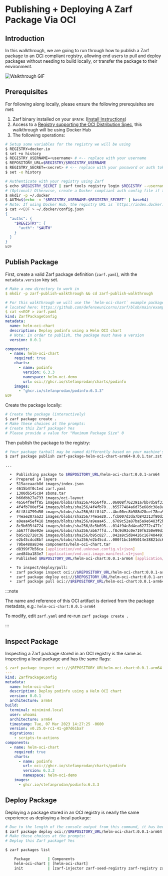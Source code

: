 # Publishing + Deploying A Zarf Package Via OCI

## Introduction

In this walkthrough, we are going to run through how to publish a Zarf package to an [OCI](https://github.com/opencontainers/image-spec) compliant registry, allowing end users to pull and deploy packages without needing to build locally, or transfer the package to their environment.

![Walkthrough GIF](../.images/walkthrough-6.gif)

## Prerequisites

For following along locally, please ensure the following prerequisites are met:

1. Zarf binary installed on your `$PATH`: ([Install Instructions](../3-getting-started.md#installing-zarf))
2. Access to a [Registry supporting the OCI Distribution Spec](https://oras.land/implementors/#registries-supporting-oci-artifacts), this walkthrough will be using Docker Hub
3. The following operations:

```bash
# Setup some variables for the registry we will be using
$ REGISTRY=docker.io
$ set +o history
$ REGISTRY_USERNAME=<username> # <-- replace with your username
$ REPOSITORY_URL=$REGISTRY/$REGISTRY_USERNAME
$ REGISTRY_SECRET=<secret> # <-- replace with your password or auth token
$ set -o history

# Authenticate with your registry using Zarf
$ echo $REGISTRY_SECRET | zarf tools registry login $REGISTRY --username $REGISTRY_USERNAME --password-stdin
# (Optional) Otherwise, create a Docker compliant auth config file if the Docker CLI is not installed
$ mkdir -p ~/.docker
$ AUTH=$(echo -n "$REGISTRY_USERNAME:$REGISTRY_SECRET" | base64)
# Note: If using Docker Hub, the registry URL is `https://index.docker.io/v1/` for the auth config
$ cat <<EOF > ~/.docker/config.json
{
  "auths": {
    "$REGISTRY": {
      "auth": "$AUTH"
    }
  }
}
EOF
```

## Publish Package

First, create a valid Zarf package definition (`zarf.yaml`), with the `metadata.version` key set.

```yaml
# Make a new directory to work in
$ mkdir -p zarf-publish-walkthrough && cd zarf-publish-walkthrough

# For this walkthrough we will use the `helm-oci-chart` example package
# located here: https://github.com/defenseunicorns/zarf/blob/main/examples/helm-oci-chart/zarf.yaml
$ cat <<EOF > zarf.yaml
kind: ZarfPackageConfig
metadata:
  name: helm-oci-chart
  description: Deploy podinfo using a Helm OCI chart
  # Note: In order to publish, the package must have a version
  version: 0.0.1

components:
  - name: helm-oci-chart
    required: true
    charts:
      - name: podinfo
        version: 6.3.3
        namespace: helm-oci-demo
        url: oci://ghcr.io/stefanprodan/charts/podinfo
    images:
      - "ghcr.io/stefanprodan/podinfo:6.3.3"
EOF
```

Create the package locally:

```bash
# Create the package (interactively)
$ zarf package create .
# Make these choices at the prompts:
# Create this Zarf package? Yes
# Please provide a value for "Maximum Package Size" 0
```

Then publish the package to the registry:

```bash
# Your package tarball may be named differently based on your machine's architecture
$ zarf package publish zarf-package-helm-oci-chart-arm64-0.0.1.tar.zst oci://$REPOSITORY_URL

...

  •  Publishing package to $REPOSITORY_URL/helm-oci-chart:0.0.1-arm64
  ✔  Prepared 14 layers
  ✔  515aceaacb8d images/index.json
  ✔  4615b4f0c1ed zarf.yaml
  ✔  1300d6545c84 sboms.tar
  ✔  b66dbb27a733 images/oci-layout
  ✔  46564f0eff85 images/blobs/sha256/46564f0...06008f762391a7bb7d58f339ee
  ✔  4f4fb700ef54 images/blobs/sha256/4f4fb70...b5577484a6d75e68dc38e8acc1
  ✔  6ff8f4799d50 images/blobs/sha256/6ff8f47...4bc00ec8b988d28cef78ea9a5b
  ✔  74eae207aa23 images/blobs/sha256/74eae20...fcb007d3da7b842313f80d2c33
  ✔  a9eaa45ef418 images/blobs/sha256/a9eaa45...6789c52a87ba5a9e6483f2b74f
  ✔  8c5b695f4724 images/blobs/sha256/8c5b695...014f94c8d4ea62772c477c1e03
  ✔  ab67ffd6e92e images/blobs/sha256/ab67ffd...f8c9d93c0e719f6350e99d3aea
  ✔  b95c82728c36 images/blobs/sha256/b95c827...042a9c5d84426c1674044916d4
  ✔  e2b45cdcd8bf images/blobs/sha256/e2b45cd...000f1bc1695014e38821dc675c
  ✔  79be488a834e components/helm-oci-chart.tar
  ✔  d8399f7b56ca [application/vnd.unknown.config.v1+json]
  ✔  aed84ba183e7 [application/vnd.oci.image.manifest.v1+json]
  ✔  Published $REPOSITORY_URL/helm-oci-chart:0.0.1-arm64 [application/vnd.oci.image.manifest.v1+json]

  •  To inspect/deploy/pull:
  •  zarf package inspect oci://$REPOSITORY_URL/helm-oci-chart:0.0.1-arm64 --insecure
  •  zarf package deploy oci://$REPOSITORY_URL/helm-oci-chart:0.0.1-arm64 --insecure
  •  zarf package pull oci://$REPOSITORY_URL/helm-oci-chart:0.0.1-arm64 --insecure
```

:::note

The name and reference of this OCI artifact is derived from the package metadata, e.g.: `helm-oci-chart:0.0.1-arm64`

To modify, edit `zarf.yaml` and re-run `zarf package create .`

:::

## Inspect Package

Inspecting a Zarf package stored in an OCI registry is the same as inspecting a local package and has the same flags:

```yaml
$ zarf package inspect oci://$REPOSITORY_URLhelm-oci-chart:0.0.1-arm64
---
kind: ZarfPackageConfig
metadata:
  name: helm-oci-chart
  description: Deploy podinfo using a Helm OCI chart
  version: 0.0.1
  architecture: arm64
build:
  terminal: minimind.local
  user: whoami
  architecture: arm64
  timestamp: Tue, 07 Mar 2023 14:27:25 -0600
  version: v0.25.0-rc1-41-g07d61ba7
  migrations:
    - scripts-to-actions
components:
  - name: helm-oci-chart
    required: true
    charts:
      - name: podinfo
        url: oci://ghcr.io/stefanprodan/charts/podinfo
        version: 6.3.3
        namespace: helm-oci-demo
    images:
      - ghcr.io/stefanprodan/podinfo:6.3.3
```

## Deploy Package

Deploying a package stored in an OCI registry is nearly the same experience as deploying a local package:

```bash
# Due to the length of the console output from this command, it has been omitted from this walkthrough
$ zarf package deploy oci://$REPOSITORY_URL/helm-oci-chart:0.0.1-arm64
# Make these choices at the prompts:
# Deploy this Zarf package? Yes

$ zarf packages list

    Package        | Components
    helm-oci-chart | [helm-oci-chart]
    init           | [zarf-injector zarf-seed-registry zarf-registry zarf-agent git-server]
```
